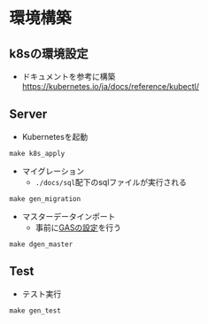 # 環境構築

## k8sの環境設定
- ドキュメントを参考に構築  
https://kubernetes.io/ja/docs/reference/kubectl/


## Server

- Kubernetesを起動
```
make k8s_apply
```
- マイグレーション
  - `./docs/sql`配下のsqlファイルが実行される
```
make gen_migration
```
- マスターデータインポート
  - 事前に[GASの設定]()を行う
```
make dgen_master
```

## Test
- テスト実行
```
make gen_test
```

